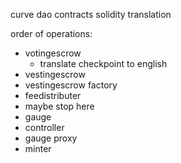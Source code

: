 curve dao contracts solidity translation

order of operations:
- votingescrow
    - translate checkpoint to english 
- vestingescrow
- vestingescrow factory
- feedistributer
- maybe stop here
- gauge
- controller
- gauge proxy
- minter
